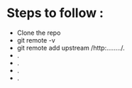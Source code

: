 # Steps to follow :
* Clone the repo 
* git remote -v
* git remote add upstream /http:......../.
* .
* .
* .
* .
